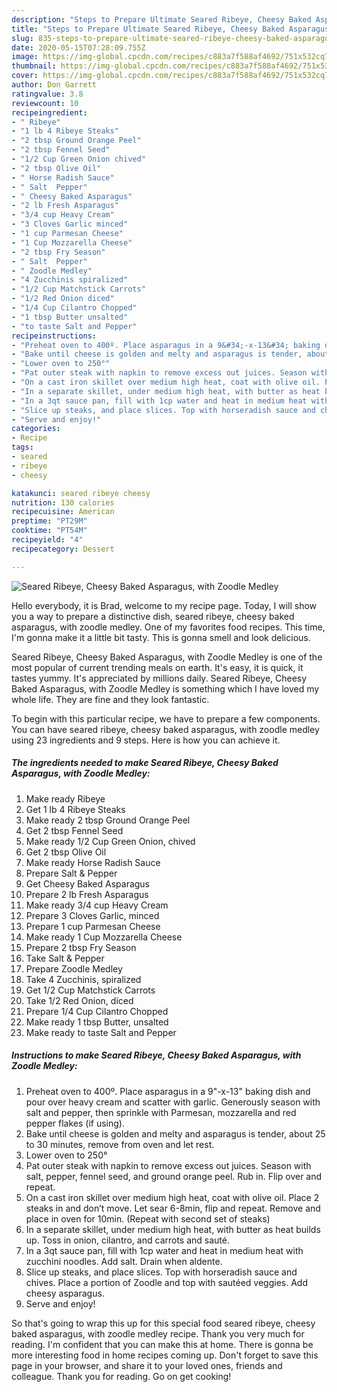 ```yaml
---
description: "Steps to Prepare Ultimate Seared Ribeye, Cheesy Baked Asparagus, with Zoodle Medley"
title: "Steps to Prepare Ultimate Seared Ribeye, Cheesy Baked Asparagus, with Zoodle Medley"
slug: 835-steps-to-prepare-ultimate-seared-ribeye-cheesy-baked-asparagus-with-zoodle-medley
date: 2020-05-15T07:28:09.755Z
image: https://img-global.cpcdn.com/recipes/c883a7f588af4692/751x532cq70/seared-ribeye-cheesy-baked-asparagus-with-zoodle-medley-recipe-main-photo.jpg
thumbnail: https://img-global.cpcdn.com/recipes/c883a7f588af4692/751x532cq70/seared-ribeye-cheesy-baked-asparagus-with-zoodle-medley-recipe-main-photo.jpg
cover: https://img-global.cpcdn.com/recipes/c883a7f588af4692/751x532cq70/seared-ribeye-cheesy-baked-asparagus-with-zoodle-medley-recipe-main-photo.jpg
author: Don Garrett
ratingvalue: 3.8
reviewcount: 10
recipeingredient:
- " Ribeye"
- "1 lb 4 Ribeye Steaks"
- "2 tbsp Ground Orange Peel"
- "2 tbsp Fennel Seed"
- "1/2 Cup Green Onion chived"
- "2 tbsp Olive Oil"
- " Horse Radish Sauce"
- " Salt  Pepper"
- " Cheesy Baked Asparagus"
- "2 lb Fresh Asparagus"
- "3/4 cup Heavy Cream"
- "3 Cloves Garlic minced"
- "1 cup Parmesan Cheese"
- "1 Cup Mozzarella Cheese"
- "2 tbsp Fry Season"
- " Salt  Pepper"
- " Zoodle Medley"
- "4 Zucchinis spiralized"
- "1/2 Cup Matchstick Carrots"
- "1/2 Red Onion diced"
- "1/4 Cup Cilantro Chopped"
- "1 tbsp Butter unsalted"
- "to taste Salt and Pepper"
recipeinstructions:
- "Preheat oven to 400º. Place asparagus in a 9&#34;-x-13&#34; baking dish and pour over heavy cream and scatter with garlic. Generously season with salt and pepper, then sprinkle with Parmesan, mozzarella and red pepper flakes (if using)."
- "Bake until cheese is golden and melty and asparagus is tender, about 25 to 30 minutes, remove from oven and let rest."
- "Lower oven to 250°"
- "Pat outer steak with napkin to remove excess out juices. Season with salt, pepper, fennel seed, and ground orange peel. Rub in. Flip over and repeat."
- "On a cast iron skillet over medium high heat, coat with olive oil. Place 2 steaks in and don’t move. Let sear 6-8min, flip and repeat. Remove and place in oven for 10min. (Repeat with second set of steaks)"
- "In a separate skillet, under medium high heat, with butter as heat builds up. Toss in onion, cilantro, and carrots and sauté."
- "In a 3qt sauce pan, fill with 1cp water and heat in medium heat with zucchini noodles. Add salt. Drain when aldente."
- "Slice up steaks, and place slices. Top with horseradish sauce and chives. Place a portion of Zoodle and top with sautéed veggies. Add cheesy asparagus."
- "Serve and enjoy!"
categories:
- Recipe
tags:
- seared
- ribeye
- cheesy

katakunci: seared ribeye cheesy 
nutrition: 130 calories
recipecuisine: American
preptime: "PT29M"
cooktime: "PT54M"
recipeyield: "4"
recipecategory: Dessert

---
```



![Seared Ribeye, Cheesy Baked Asparagus, with Zoodle Medley](https://img-global.cpcdn.com/recipes/c883a7f588af4692/751x532cq70/seared-ribeye-cheesy-baked-asparagus-with-zoodle-medley-recipe-main-photo.jpg)

Hello everybody, it is Brad, welcome to my recipe page. Today, I will show you a way to prepare a distinctive dish, seared ribeye, cheesy baked asparagus, with zoodle medley. One of my favorites food recipes. This time, I'm gonna make it a little bit tasty. This is gonna smell and look delicious.



Seared Ribeye, Cheesy Baked Asparagus, with Zoodle Medley is one of the most popular of current trending meals on earth. It's easy, it is quick, it tastes yummy. It's appreciated by millions daily. Seared Ribeye, Cheesy Baked Asparagus, with Zoodle Medley is something which I have loved my whole life. They are fine and they look fantastic.


To begin with this particular recipe, we have to prepare a few components. You can have seared ribeye, cheesy baked asparagus, with zoodle medley using 23 ingredients and 9 steps. Here is how you can achieve it.

<!--inarticleads1-->

##### The ingredients needed to make Seared Ribeye, Cheesy Baked Asparagus, with Zoodle Medley:

1. Make ready  Ribeye
1. Get 1 lb 4 Ribeye Steaks
1. Make ready 2 tbsp Ground Orange Peel
1. Get 2 tbsp Fennel Seed
1. Make ready 1/2 Cup Green Onion, chived
1. Get 2 tbsp Olive Oil
1. Make ready  Horse Radish Sauce
1. Prepare  Salt &amp; Pepper
1. Get  Cheesy Baked Asparagus
1. Prepare 2 lb Fresh Asparagus
1. Make ready 3/4 cup Heavy Cream
1. Prepare 3 Cloves Garlic, minced
1. Prepare 1 cup Parmesan Cheese
1. Make ready 1 Cup Mozzarella Cheese
1. Prepare 2 tbsp Fry Season
1. Take  Salt &amp; Pepper
1. Prepare  Zoodle Medley
1. Take 4 Zucchinis, spiralized
1. Get 1/2 Cup Matchstick Carrots
1. Take 1/2 Red Onion, diced
1. Prepare 1/4 Cup Cilantro Chopped
1. Make ready 1 tbsp Butter, unsalted
1. Make ready to taste Salt and Pepper




<!--inarticleads2-->

##### Instructions to make Seared Ribeye, Cheesy Baked Asparagus, with Zoodle Medley:

1. Preheat oven to 400º. Place asparagus in a 9&#34;-x-13&#34; baking dish and pour over heavy cream and scatter with garlic. Generously season with salt and pepper, then sprinkle with Parmesan, mozzarella and red pepper flakes (if using).
1. Bake until cheese is golden and melty and asparagus is tender, about 25 to 30 minutes, remove from oven and let rest.
1. Lower oven to 250°
1. Pat outer steak with napkin to remove excess out juices. Season with salt, pepper, fennel seed, and ground orange peel. Rub in. Flip over and repeat.
1. On a cast iron skillet over medium high heat, coat with olive oil. Place 2 steaks in and don’t move. Let sear 6-8min, flip and repeat. Remove and place in oven for 10min. (Repeat with second set of steaks)
1. In a separate skillet, under medium high heat, with butter as heat builds up. Toss in onion, cilantro, and carrots and sauté.
1. In a 3qt sauce pan, fill with 1cp water and heat in medium heat with zucchini noodles. Add salt. Drain when aldente.
1. Slice up steaks, and place slices. Top with horseradish sauce and chives. Place a portion of Zoodle and top with sautéed veggies. Add cheesy asparagus.
1. Serve and enjoy!




So that's going to wrap this up for this special food seared ribeye, cheesy baked asparagus, with zoodle medley recipe. Thank you very much for reading. I'm confident that you can make this at home. There is gonna be more interesting food in home recipes coming up. Don't forget to save this page in your browser, and share it to your loved ones, friends and colleague. Thank you for reading. Go on get cooking!
